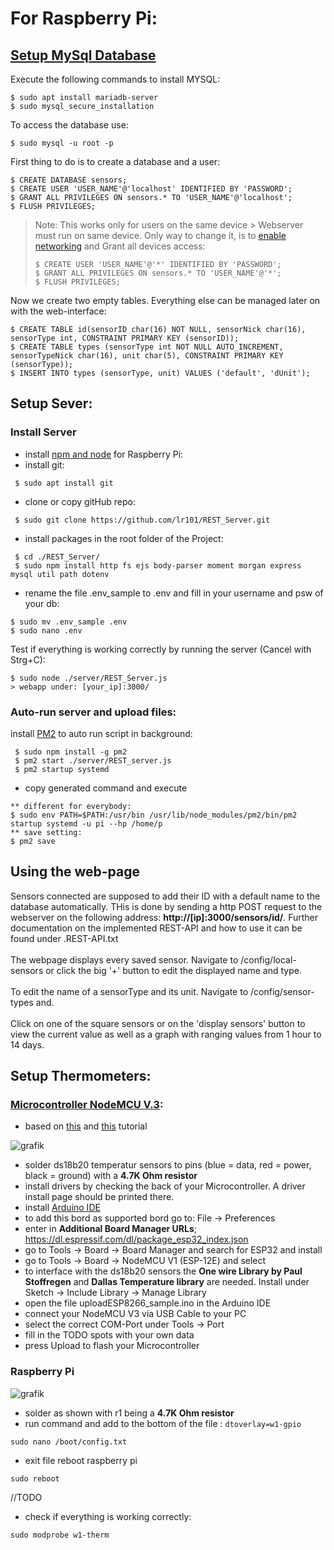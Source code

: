 # For Raspberry Pi:

## [Setup MySql Database](https://pimylifeup.com/raspberry-pi-mysql/)

Execute the following commands to install MYSQL:
```
$ sudo apt install mariadb-server
$ sudo mysql_secure_installation
```
To access the database use:

```
$ sudo mysql -u root -p
```
First thing to do is to create a database and a user:
```
$ CREATE DATABASE sensors;
$ CREATE USER 'USER_NAME'@'localhost' IDENTIFIED BY 'PASSWORD';
$ GRANT ALL PRIVILEGES ON sensors.* TO 'USER_NAME'@'localhost';
$ FLUSH PRIVILEGES;
```
>Note: This works only for users on the same device > Webserver must run on same device.
> Only way to change it, is to [enable networking](https://stackoverflow.com/questions/18733802/how-do-i-open-up-my-mysql-on-my-raspberry-pi-for-outside-remote-connections) and Grant all devices access:
> ``` 
> $ CREATE USER 'USER_NAME'@'*' IDENTIFIED BY 'PASSWORD';
> $ GRANT ALL PRIVILEGES ON sensors.* TO 'USER_NAME'@'*';
> $ FLUSH PRIVILEGES;
> ```

Now we create two empty tables. Everything else can be managed later on with the web-interface:
```
$ CREATE TABLE id(sensorID char(16) NOT NULL, sensorNick char(16), sensorType int, CONSTRAINT PRIMARY KEY (sensorID));
$ CREATE TABLE types (sensorType int NOT NULL AUTO_INCREMENT, sensorTypeNick char(16), unit char(5), CONSTRAINT PRIMARY KEY (sensorType));
$ INSERT INTO types (sensorType, unit) VALUES ('default', 'dUnit');
```

## Setup Sever:

### Install Server

- install [npm and node](https://www.makersupplies.sg/blogs/tutorials/how-to-install-node-js-and-npm-on-the-raspberry-pi) for Raspberry Pi:
- install git:
```
 $ sudo apt install git
```
- clone or copy gitHub repo:
```
 $ sudo git clone https://github.com/lr101/REST_Server.git
```
- install packages in the root folder of the Project:
```
 $ cd ./REST_Server/
 $ sudo npm install http fs ejs body-parser moment morgan express mysql util path dotenv 
```
- rename the file .env_sample to .env and fill in your username and psw of your db:
```
$ sudo mv .env_sample .env
$ sudo nano .env
```

Test if everything is working correctly by running the server (Cancel with Strg+C):
```
$ sudo node ./server/REST_Server.js
> webapp under: [your_ip]:3000/
```

### Auto-run server and upload files:
install [PM2](https://dev.to/bogdaaamn/run-your-nodejs-application-on-a-headless-raspberry-pi-4jnn) to auto run script in background:
```
 $ sudo npm install -g pm2
 $ pm2 start ./server/REST_server.js
 $ pm2 startup systemd
```

- copy generated command and execute
```
** different for everybody: 
$ sudo env PATH=$PATH:/usr/bin /usr/lib/node_modules/pm2/bin/pm2 startup systemd -u pi --hp /home/p
** save setting:
$ pm2 save
```

## Using the web-page

Sensors connected are supposed to add their ID with a default name to the database automatically. THis is done by sending a
http POST request to the webserver on the following address: **http://[ip]:3000/sensors/id/**. Further documentation on the implemented
REST-API and how to use it can be found under .REST-API.txt\
\
The webpage displays every saved sensor. Navigate to /config/local-sensors or click the big '+' button to edit the displayed name and type.
\
\
To edit the name of a sensorType and its unit. Navigate to /config/sensor-types and.
\
\
Click on one of the square sensors or on the 'display sensors' button to view the current value as well as a graph with ranging values from 
1 hour to 14 days.

## Setup Thermometers:


### [Microcontroller NodeMCU V.3](https://www.amazon.de/AZDelivery-NodeMCU-Lolin-WiFi-Parent/dp/B07Z5C3KQF):

- based on [this](https://randomnerdtutorials.com/esp8266-ds18b20-temperature-sensor-web-server-with-arduino-ide/) and [this](https://randomnerdtutorials.com/installing-the-esp32-board-in-arduino-ide-windows-instructions/) tutorial

![grafik](https://i2.wp.com/randomnerdtutorials.com/wp-content/uploads/2019/07/ds18b20_esp8266_multiple_bb.png?w=1020&quality=100&strip=all&ssl=1)
- solder ds18b20 temperatur sensors to pins (blue = data, red = power, black = ground) with a **4.7K Ohm resistor**
- install drivers by checking the back of your Microcontroller. A driver install page should be printed there.
- install [Arduino IDE](https://www.arduino.cc/en/software)
- to add this bord as supported bord go to: File &#8594; Preferences
- enter in **Additional Board Manager URLs**; https://dl.espressif.com/dl/package_esp32_index.json
- go to Tools &#8594; Board &#8594; Board Manager and search for ESP32 and install
- go to Tools &#8594; Board &#8594; NodeMCU V1 (ESP-12E) and select
- to interface with the ds18b20 sensors the **One wire Library by Paul Stoffregen** and **Dallas Temperature library** are needed. Install under Sketch &#8594; Include Library &#8594; Manage Library
- open the file uploadESP8266_sample.ino in the Arduino IDE
- connect your NodeMCU V3 via USB Cable to your PC
- select the correct COM-Port under Tools &#8594; Port
- fill in the TODO spots with your own data
- press Upload to flash your Microcontroller

### Raspberry Pi

![grafik](https://user-images.githubusercontent.com/48615489/121551311-d1510480-ca0f-11eb-9d45-4a948329845c.png)
- solder as shown with r1 being a **4.7K Ohm resistor**
- run command and add to the bottom of the file : `dtoverlay=w1-gpio`
```
sudo nano /boot/config.txt
```
- exit file reboot raspberry pi
```
sudo reboot
```

//TODO
- check if everything is working correctly:
```
sudo modprobe w1-therm
```




